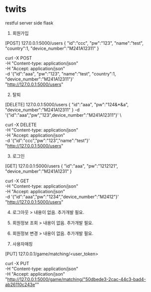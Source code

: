 # twits
restful server side flask

1) 회원가입

[POST] 127.0.0.1:5000/users
{
"id":"ccc",
"pw":"123",
"name":"test",
"country":1,
"device_number":"M241A12311"
}

curl -X POST \
  -H "Content-type: application/json" \
  -H "Accept: application/json" \
  -d '{"id":"aaa", "pw":"123", "name":"test", "country":1, "device_number":"M241A12311"}' \
  "http://127.0.0.1:5000/users"


2) 탈퇴

[DELETE] 127.0.0.1:5000/users
{
"id":"aaa",
"pw":"124&*&a",
"device_number":"M241A12311"
}
-d '{"id":"aaa","pw","123",device_number":"M241A12311"}' \

curl -X DELETE \
-H "Content-type: application/json" \
-H "Accept: application/json" \
-d '{"id":"ccc","pw":"123","name":"test"}' \
"http://127.0.0.1:5000/users"


3) 로그인

[GET] 127.0.0.1:5000/users
{
"id":"aaa",
"pw":"1212121",
"device_number":"M241A1231"
}

curl -X GET \
  -H "Content-type: application/json" \
  -H "Accept: application/json" \
  -d '{"id":"aaa","pw":"1234","device_number":"M2412"}' \
  "http://127.0.0.1:5000/users"

4) 로그아웃 > 내용이 없음. 추가개발 필요.
5) 회원정보 조회 > 내용이 없음. 추가개발 필요.
6) 회원정보 변경 > 내용이 없음. 추가개발 필요.

7) 사용자매칭

[PUT] 127.0.0.1/game/matching/<user_token>

curl -X PUT \
  -H "Content-type: application/json" \
  -H "Accept: application/json" \
  "http://127.0.0.1:5000/game/matching/"50dbede3-2cac-44c3-bad4-ab26110c243e""
